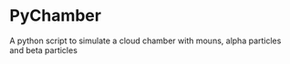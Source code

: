 # PyChamber
A python script to simulate a cloud chamber with mouns, alpha particles and beta particles

